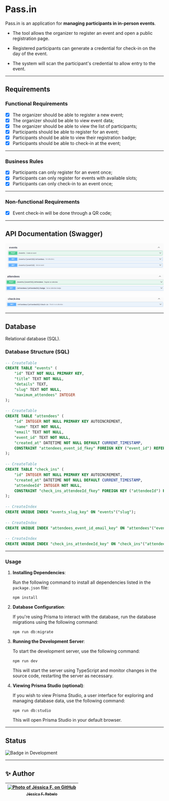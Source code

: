 # Pass.in

Pass.in is an application for **managing participants in in-person events**.

- The tool allows the organizer to register an event and open a public registration page.
  
- Registered participants can generate a credential for check-in on the day of the event.
  
- The system will scan the participant's credential to allow entry to the event.

--- 

## Requirements

### Functional Requirements

- [x] The organizer should be able to register a new event;
- [x] The organizer should be able to view event data;
- [x] The organizer should be able to view the list of participants;
- [x] Participants should be able to register for an event;
- [x] Participants should be able to view their registration badge;
- [x] Participants should be able to check-in at the event;

---

### Business Rules

- [x] Participants can only register for an event once;
- [x] Participants can only register for events with available slots;
- [x] Participants can only check-in to an event once;

---

### Non-functional Requirements

- [x] Event check-in will be done through a QR code;

---

## API Documentation (Swagger)

![alt text](./src/assets/image.png)

![alt text](./src/assets/image-1.png)

![alt text](./src/assets/image-2.png)

---

## Database

Relational database (SQL).

### Database Structure (SQL)

```sql
-- CreateTable
CREATE TABLE "events" (
    "id" TEXT NOT NULL PRIMARY KEY,
    "title" TEXT NOT NULL,
    "details" TEXT,
    "slug" TEXT NOT NULL,
    "maximum_attendees" INTEGER
);

-- CreateTable
CREATE TABLE "attendees" (
    "id" INTEGER NOT NULL PRIMARY KEY AUTOINCREMENT,
    "name" TEXT NOT NULL,
    "email" TEXT NOT NULL,
    "event_id" TEXT NOT NULL,
    "created_at" DATETIME NOT NULL DEFAULT CURRENT_TIMESTAMP,
    CONSTRAINT "attendees_event_id_fkey" FOREIGN KEY ("event_id") REFERENCES "events" ("id") ON DELETE RESTRICT ON UPDATE CASCADE
);

-- CreateTable
CREATE TABLE "check_ins" (
    "id" INTEGER NOT NULL PRIMARY KEY AUTOINCREMENT,
    "created_at" DATETIME NOT NULL DEFAULT CURRENT_TIMESTAMP,
    "attendeeId" INTEGER NOT NULL,
    CONSTRAINT "check_ins_attendeeId_fkey" FOREIGN KEY ("attendeeId") REFERENCES "attendees" ("id") ON DELETE RESTRICT ON UPDATE CASCADE
);

-- CreateIndex
CREATE UNIQUE INDEX "events_slug_key" ON "events"("slug");

-- CreateIndex
CREATE UNIQUE INDEX "attendees_event_id_email_key" ON "attendees"("event_id", "email");

-- CreateIndex
CREATE UNIQUE INDEX "check_ins_attendeeId_key" ON "check_ins"("attendeeId");
```

---

### Usage

1. **Installing Dependencies**:

   Run the following command to install all dependencies listed in the `package.json` file:

   ```
   npm install
   ```

2. **Database Configuration**:

   If you're using Prisma to interact with the database, run the database migrations using the following command:

   ```
   npm run db:migrate
   ```

3. **Running the Development Server**:

   To start the development server, use the following command:

   ```
   npm run dev
   ```

   This will start the server using TypeScript and monitor changes in the source code, restarting the server as necessary.

4. **Viewing Prisma Studio (optional)**:

   If you wish to view Prisma Studio, a user interface for exploring and managing database data, use the following command:

   ```
   npm run db:studio
   ```

   This will open Prisma Studio in your default browser.

---

## Status

![Badge in Development](https://img.shields.io/static/v1?label=STATUS&message=COMPLETED&color=FF69B4&style=for-the-badge)

---

## ✨ Author

| [<img src="https://avatars3.githubusercontent.com/jessrbl" width="100px;" alt="Photo of Jéssica F. on GitHub"/><br><sub><b>Jéssica F. Rebelo</b></sub>](https://github.com/jessrbl) |
| :---: |
